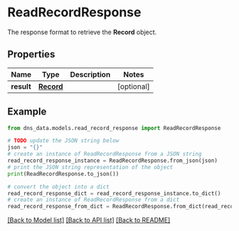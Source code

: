 # ReadRecordResponse

The response format to retrieve the __Record__ object.

## Properties

Name | Type | Description | Notes
------------ | ------------- | ------------- | -------------
**result** | [**Record**](Record.md) |  | [optional] 

## Example

```python
from dns_data.models.read_record_response import ReadRecordResponse

# TODO update the JSON string below
json = "{}"
# create an instance of ReadRecordResponse from a JSON string
read_record_response_instance = ReadRecordResponse.from_json(json)
# print the JSON string representation of the object
print(ReadRecordResponse.to_json())

# convert the object into a dict
read_record_response_dict = read_record_response_instance.to_dict()
# create an instance of ReadRecordResponse from a dict
read_record_response_from_dict = ReadRecordResponse.from_dict(read_record_response_dict)
```
[[Back to Model list]](../README.md#documentation-for-models) [[Back to API list]](../README.md#documentation-for-api-endpoints) [[Back to README]](../README.md)


